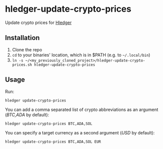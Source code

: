 # hledger-update-crypto-prices

Update crypto prices for [Hledger](https://hledger.org/)

## Installation

1. Clone the repo
2. `cd` to your binaries' location, which is in $PATH (e.g. to `~/.local/bin`)
3. `ln -s ~/<my_previously_cloned_project>/hledger-update-crypto-prices.sh hledger-update-crypto-prices`

## Usage

Run:

```shell
hledger update-crypto-prices
```

You can add a comma separated list of crypto abbreviations as an argument (_BTC,ADA_ by default):

```shell
hledger update-crypto-prices BTC,ADA,SOL
```

You can specify a target currency as a second argument (_USD_ by default):

```shell
hledger update-crypto-prices BTC,ADA,SOL EUR
```

